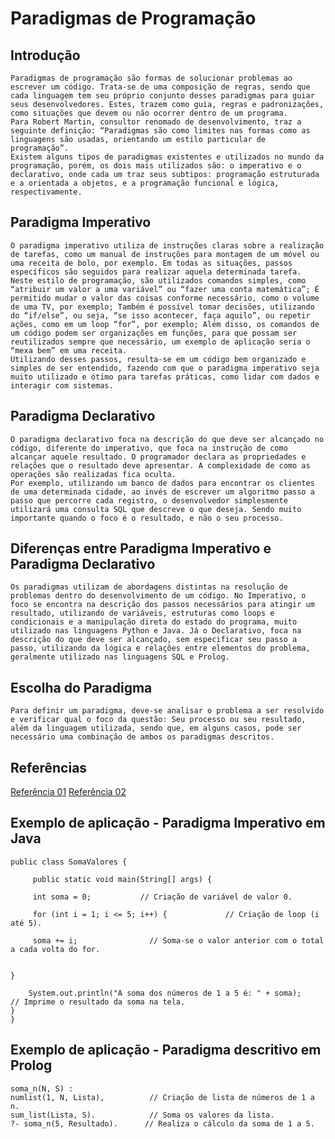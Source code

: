 # Paradigmas de Programação

## Introdução
	Paradigmas de programação são formas de solucionar problemas ao escrever um código. Trata-se de uma composição de regras, sendo que cada linguagem tem seu próprio conjunto desses paradigmas para guiar seus desenvolvedores. Estes, trazem como guia, regras e padronizações, como situações que devem ou não ocorrer dentro de um programa. 
	Para Robert Martin, consultor renomado de desenvolvimento, traz a seguinte definição: “Paradigmas são como limites nas formas como as linguagens são usadas, orientando um estilo particular de programação”.
	Existem alguns tipos de paradigmas existentes e utilizados no mundo da programação, porém, os dois mais utilizados são: o imperativo e o declarativo, onde cada um traz seus subtipos: programação estruturada e a orientada a objetos, e a programação funcional e lógica, respectivamente.

## Paradigma Imperativo
	O paradigma imperativo utiliza de instruções claras sobre a realização de tarefas, como um manual de instruções para montagem de um móvel ou uma receita de bolo, por exemplo. Em todas as situações, passos específicos são seguidos para realizar aquela determinada tarefa. 
	Neste estilo de programação, são utilizados comandos simples, como “atribuir um valor a uma variável” ou “fazer uma conta matemática”; É permitido mudar o valor das coisas conforme necessário, como o volume de uma TV, por exemplo; Também é possível tomar decisões, utilizando do “if/else”, ou seja, “se isso acontecer, faça aquilo”, ou repetir ações, como em um loop “for”, por exemplo; Além disso, os comandos de um código podem ser organizações em funções, para que possam ser reutilizados sempre que necessário, um exemplo de aplicação seria o “mexa bem” em uma receita.
	Utilizando desses passos, resulta-se em um código bem organizado e simples de ser entendido, fazendo com que o paradigma imperativo seja muito utilizado e ótimo para tarefas práticas, como lidar com dados e interagir com sistemas.

## Paradigma Declarativo
	O paradigma declarativo foca na descrição do que deve ser alcançado no código, diferente do imperativo, que foca na instrução de como alcançar aquele resultado. O programador declara as propriedades e relações que o resultado deve apresentar. A complexidade de como as operações são realizadas fica oculta.
	Por exemplo, utilizando um banco de dados para encontrar os clientes de uma determinada cidade, ao invés de escrever um algoritmo passo a passo que percorre cada registro, o desenvolvedor simplesmente utilizará uma consulta SQL que descreve o que deseja. Sendo muito importante quando o foco é o resultado, e não o seu processo.

## Diferenças entre Paradigma Imperativo e Paradigma Declarativo
	Os paradigmas utilizam de abordagens distintas na resolução de problemas dentro do desenvolvimento de um código. No Imperativo, o foco se encontra na descrição dos passos necessários para atingir um resultado, utilizando de variáveis, estruturas como loops e condicionais e a manipulação direta do estado do programa, muito utilizado nas linguagens Python e Java. Já o Declarativo, foca na descrição do que deve ser alcançado, sem especificar seu passo a passo, utilizando da lógica e relações entre elementos do problema, geralmente utilizado nas linguagens SQL e Prolog.

## Escolha do Paradigma
	Para definir um paradigma, deve-se analisar o problema a ser resolvido e verificar qual o foco da questão: Seu processo ou seu resultado, além da linguagem utilizada, sendo que, em alguns casos, pode ser necessário uma combinação de ambos os paradigmas descritos. 

## Referências
[Referência 01](https://programae.org.br/programacao/quais-os-3-principais-paradigmas-da-programacao/)
[Referência 02](https://tripleten.com.br/blog/paradigmas-de-programacao-o-que-sao-e-quais-os-principais/)


## Exemplo de aplicação - Paradigma Imperativo em Java 
````
public class SomaValores {

     public static void main(String[] args) {
     
     int soma = 0;           // Criação de variável de valor 0.
     
     for (int i = 1; i <= 5; i++) {             // Criação de loop (i até 5).
     
     soma += i;                // Soma-se o valor anterior com o total a cada volta do for.

    
}

    System.out.println("A soma dos números de 1 a 5 é: " + soma);      // Imprime o resultado da soma na tela.
}
}
```` 

## Exemplo de aplicação - Paradigma descritivo em Prolog

    soma_n(N, S) :
    numlist(1, N, Lista),          // Criação de lista de números de 1 a n.
    sum_list(Lista, S).            // Soma os valores da lista.
    ?- soma_n(5, Resultado).      // Realiza o cálculo da soma de 1 a 5.
